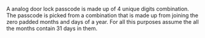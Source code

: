 A analog door lock passcode is made up of 4 unique digits combination.
The passcode is picked from a combination that is made up from joining the zero
padded months and days of a year. For all this purposes assume the all the months
contain 31 days in them.
